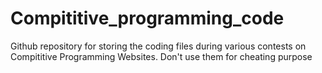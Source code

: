 # Compititive_programming_code
Github repository for storing the coding files during various contests on Compititive Programming Websites.
Don't use them for cheating purpose

